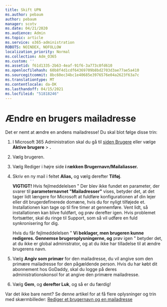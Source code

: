 ```yaml
---
title: Skift UPN
ms.author: pebaum
author: pebaum
manager: scotv
ms.date: 04/21/2020
ms.audience: Admin
ms.topic: article
ms.service: o365-administration
ROBOTS: NOINDEX, NOFOLLOW
localization_priority: Normal
ms.collection: Adm_O365
ms.custom: ''
ms.assetid: f61d1335-2b63-4eaf-91f6-3a773c0fd610
ms.openlocfilehash: 60b8f4d1cdf64369709b8bd2703d3ae77ae5a410
ms.sourcegitcommit: 8bc60ec34bc1e40685e3976576e04a2623f63a7c
ms.translationtype: MT
ms.contentlocale: da-DK
ms.lasthandoff: 04/15/2021
ms.locfileid: "51818246"
---
```

# <a name="change-a-users-email-address"></a>Ændre en brugers mailadresse

Det er nemt at ændre en andens mailadresse! Du skal blot følge disse trin:
  
1. I Microsoft 365 Administration skal du gå til [siden Brugere](https://go.microsoft.com/fwlink/p/?linkid=834822) eller vælge **Aktive brugere** \> **.**
    
2. Vælg brugeren.
    
3. Vælg Rediger i højre side **i rækken Brugernavn/Mailaliasser.** 
    
4. Skriv en ny mail i feltet **Alias,** og vælg derefter **Tilføj**.
    
    **VIGTIGT!** Hvis fejlmeddelelsen " Der blev ikke fundet en parameter, der svarer til **parameternavnet "Mailadresser"** vises, betyder det, at det tager lidt længere for Microsoft at fuldføre konfigurationen af din lejer eller dit brugerdefinerede domæne, hvis du for nyligt tilføjede et. Installationen kan tage op til fire timer at gennemføre. Vent lidt, så installationen kan blive fuldført, og prøv derefter igen. Hvis problemet fortsætter, skal du ringe til Support, som så vil udføre en fuld synkronisering for dig.
    
    Hvis du får fejlmeddelelsen " **Vi beklager, men brugeren kunne redigeres. Gennemse brugeroplysningerne, og** prøv igen " betyder det, at du ikke er global administrator, og at du ikke har tilladelse til at ændre brugerens navn.
    
5. Vælg **Angiv som primær** for den mailadresse, du vil angive som den primære mailadresse for den pågældende person. Hvis du har købt dit abonnement hos GoDaddy, skal du logge på deres administrationskonsol for at angive den primære mailadresse. 
    
6. Vælg **Gem**, og **derefter Luk**, og så er du færdig!
    
Var det ikke bare nemt? Se denne artikel for at få flere oplysninger og trin med skærmbilleder: [Rediger et brugernavn og en mailadresse](https://docs.microsoft.com/microsoft-365/admin/add-users/change-a-user-name-and-email-address)
  

